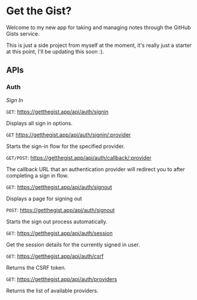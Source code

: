 # Get the Gist?

Welcome to my new app for taking and managing notes through the GitHub Gists service.

This is just a side project from myself at the moment, it's really just a starter at this point, I'll be updating this soon :).

## APIs

### Auth

_Sign In_

`GET`: https://getthegist.app/api/auth/signin

Displays all sign in options.

`GET` https://getthegist.app/api/auth/signin/:provider

Starts the sign-in flow for the specified provider.

`GET/POST`: https://getthegist.app/api/auth/callback/:provider

The callback URL that an authentication provider will redirect you to after completing a sign in flow.

`GET`: https://getthegist.app/api/auth/signout

Displays a page for signing out

`POST`: https://getthegist.app/api/auth/signout

Starts the sign out process automatically.

`GET`: https://getthegist.app/api/auth/session

Get the session details for the currently signed in user.

`GET`: https://getthegist.app/api/auth/csrf

Returns the CSRF token.

`GET`: https://getthegist.app/api/auth/providers

Returns the list of available providers.
